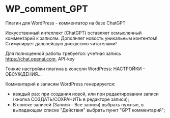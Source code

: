 # WP_comment_GPT
Плагин для WordPress - комментатор на базе ChatGPT

Искусственный интеллект (ChatGPT) оставляет осмысленный комментарий к записям. Дополняет новость уникальным контентом! Стимулирует дальнейшую дискуссию читателями! 

Для полноценной работы требуется: учетная запись https://chat.openai.com, API-key

Тонкие настройки плагина в консоли WordPress: НАСТРОЙКИ - ОБСУЖДЕНИЯ...

Комментарий к записям WordPress генерируется:
- каждый раз: при создания новой, или при редактировании записи (кнопка СОЗДАТЬ/СОХРАНИТЬ в редакторе записи);
- В списке записей (Записи - Все записи) выбрать нужные, в выпадающем списке "Действия" выбрать пункт "GPT комментарий";



